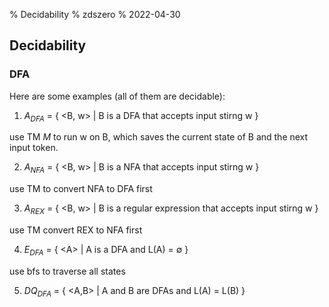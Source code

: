 % Decidability
% zdszero
% 2022-04-30

## Decidability

### DFA

Here are some examples (all of them are decidable):

1. $A_{DFA}$ =  { <B, w> | B is a DFA that accepts input stirng w }

use TM $M$ to run w on B, which saves the current state of B and the next input token.

2. $A_{NFA}$ =  { <B, w> | B is a NFA that accepts input stirng w }

use TM to convert NFA to DFA first

3. $A_{REX}$ =  { <B, w> | B is a regular expression that accepts input stirng w }

use TM convert REX to NFA first

4. $E_{DFA}$ = { <A\> | A is a DFA and L(A) = $\emptyset$ }

use bfs to traverse all states

5. $DQ_{DFA}$ = { <A,B> | A and B are DFAs and L(A) = L(B) }
